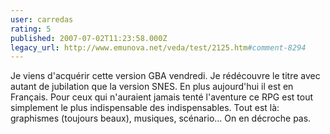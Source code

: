 ```yaml
---
user: carredas
rating: 5
published: 2007-07-02T11:23:58.000Z
legacy_url: http://www.emunova.net/veda/test/2125.htm#comment-8294
---
```

Je viens d'acquérir cette version GBA vendredi. Je rédécouvre le titre avec autant de jubilation que la version SNES. En plus aujourd'hui il est en Français. Pour ceux qui n'auraient jamais tenté l'aventure ce RPG est tout simplement le plus indispensable des indispensables. Tout est là: graphismes (toujours beaux), musiques, scénario... On en décroche pas.